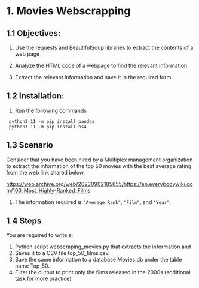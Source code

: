 # 1. Movies Webscrapping

## 1.1 Objectives:

1. Use the requests and BeautifulSoup libraries to extract the contents of a web page

2. Analyze the HTML code of a webpage to find the relevant information

3. Extract the relevant information and save it in the required form

## 1.2 Installation:

1. Run the following commands

```
 python3.11 -m pip install pandas
 python3.11 -m pip install bs4
```

## 1.3 Scenario

Consider that you have been hired by a Multiplex management organization to extract the information of the top 50 movies with the best average rating from the web link shared below.

https://web.archive.org/web/20230902185655/https://en.everybodywiki.com/100_Most_Highly-Ranked_Films

1. The information required is `"Average Rank"`, `"Film"`, and `"Year"`.

## 1.4 Steps

You are required to write a:

1. Python script webscraping_movies.py that extracts the information and
2. Saves it to a CSV file top_50_films.csv.
3. Save the same information to a database Movies.db under the table name Top_50.
4. Filter the output to print only the films released in the 2000s (additional task for more practice)
